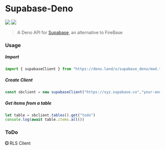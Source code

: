 # Supabase-Deno
<p>
    <img src="https://img.shields.io/badge/TypeScript-007ACC?style=for-the-badge&logo=typescript&logoColor=white">
    <img src="https://img.shields.io/badge/Maintained%3F-yes-green.svg">
</p>

> A Deno API for [Supabase](https://supabase.io/), an alternative to FireBase

### Usage
##### Import
```ts
import { supabaseClient } from "https://deno.land/x/supabase_deno/mod.ts";
```
##### Create Client
```ts
const sbclient = new supabaseClient("https://xyz.supabase.co","your-anon-key")
```
##### Get items from a table
```ts
let table = sbclient.tables().get("todo")
console.log(await table.items.all())
```

### ToDo
❎ RLS Client